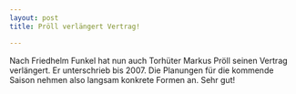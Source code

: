 ```yaml
---
layout: post
title: Pröll verlängert Vertrag!

---
```


Nach Friedhelm Funkel hat nun auch Torhüter Markus Pröll seinen Vertrag verlängert. Er unterschrieb bis 2007. Die Planungen für die kommende Saison nehmen also langsam konkrete Formen an. Sehr gut!



